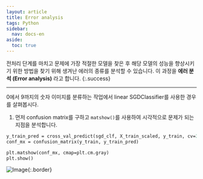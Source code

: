 ```yaml
---
layout: article
title: Error analysis
tags: Python
sidebar:
  nav: docs-en
aside:
  toc: true
---
```


전처리 단계를 마치고 문제에 가장 적절한 모델을 찾은 후 해당 모델의 성능을 향상시키기 위한 방법을 찾기 위해 생겨난 에러의 종류를 분석할 수 있습니다. 이 과정을 **에러 분석 (Error analysis)** 라고 합니다.
{:.success}

<!--more-->

---

0에서 9까지의 숫자 이미지를 분류하는 작업에서 linear SGDClassifier를 사용한 경우를 살펴봅시다. <br>

1. 먼저 confusion matrix를 구하고 `matshow()`를 사용하여 시각적으로 문제가 되는 지점을 분석합니다.

```p
y_train_pred = cross_val_predict(sgd_clf, X_train_scaled, y_train, cv=3)
conf_mx = confusion_matrix(y_train, y_train_pred)

plt.matshow(conf_mx, cmap=plt.cm.gray)
plt.show()
```

![Image](https://raw.githubusercontent.com/djy-git/djy-git.github.io/master/_posts/assets/all_conf_mat.png){:.border} <br>
